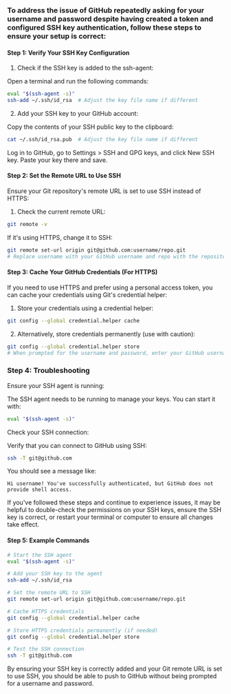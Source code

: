 ### To address the issue of GitHub repeatedly asking for your username and password despite having created a token and configured SSH key authentication, follow these steps to ensure your setup is correct:

#### Step 1: Verify Your SSH Key Configuration
01. Check if the SSH key is added to the ssh-agent:

Open a terminal and run the following commands:
```sh
eval "$(ssh-agent -s)"
ssh-add ~/.ssh/id_rsa  # Adjust the key file name if different
```

02. Add your SSH key to your GitHub account:

Copy the contents of your SSH public key to the clipboard:

```sh
cat ~/.ssh/id_rsa.pub  # Adjust the key file name if different
```
Log in to GitHub, go to Settings > SSH and GPG keys, and click New SSH key. Paste your key there and save.

#### Step 2: Set the Remote URL to Use SSH
Ensure your Git repository's remote URL is set to use SSH instead of HTTPS:

01. Check the current remote URL:

```sh
git remote -v
```

If it's using HTTPS, change it to SSH:
```sh
git remote set-url origin git@github.com:username/repo.git
# Replace username with your GitHub username and repo with the repository name.
```
#### Step 3: Cache Your GitHub Credentials (For HTTPS)

If you need to use HTTPS and prefer using a personal access token, you can cache your credentials using Git's credential helper:

01. Store your credentials using a credential helper:

```sh
git config --global credential.helper cache
```

02. Alternatively, store credentials permanently (use with caution):
```sh
git config --global credential.helper store
# When prompted for the username and password, enter your GitHub username and the personal access token as the password.
```

### Step 4: Troubleshooting
Ensure your SSH agent is running:

The SSH agent needs to be running to manage your keys. You can start it with:

```sh
eval "$(ssh-agent -s)"
```

Check your SSH connection:

Verify that you can connect to GitHub using SSH:
```sh
ssh -T git@github.com
```

You should see a message like:
```vbnet
Hi username! You've successfully authenticated, but GitHub does not provide shell access.
```

If you've followed these steps and continue to experience issues, it may be helpful to double-check the permissions on your SSH keys, ensure the SSH key is correct, or restart your terminal or computer to ensure all changes take effect.

#### Step 5: Example Commands
```bash
# Start the SSH agent
eval "$(ssh-agent -s)"

# Add your SSH key to the agent
ssh-add ~/.ssh/id_rsa

# Set the remote URL to SSH
git remote set-url origin git@github.com:username/repo.git

# Cache HTTPS credentials
git config --global credential.helper cache

# Store HTTPS credentials permanently (if needed)
git config --global credential.helper store

# Test the SSH connection
ssh -T git@github.com
```
By ensuring your SSH key is correctly added and your Git remote URL is set to use SSH, you should be able to push to GitHub without being prompted for a username and password.